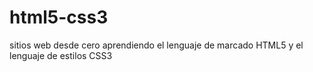 # html5-css3
sitios web desde cero aprendiendo el lenguaje de marcado HTML5 y el lenguaje de estilos CSS3
